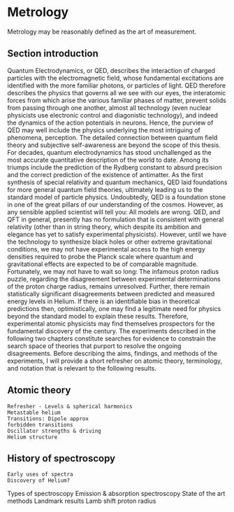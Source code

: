 # Metrology

Metrology may be reasonably defined as the art of measurement. 

## Section introduction	

Quantum Electrodynamics, or QED, describes the interaction of charged particles with the electromagnetic field, whose fundamental excitations are identified with the more familiar photons, or particles of light. QED therefore describes the physics that governs all we see with our eyes, the interatomic forces from which arise the various familiar phases of matter, prevent solids from passing through one another, almost all technology (even nuclear physicists use electronic control and diagonistic technology), and indeed the dynamics of the action potentials in neurons. Hence, the purview of QED may well include the physics underlying the most intriguing of phenomena, perception. The detailed connection between quantum field theory and subjective self-awareness are beyond the scope of this thesis. For decades, quantum electrodynamics has stood unchallenged as the most accurate quantitative description of the world to date. Among its triumps include the prediction of the Rydberg constant to absurd precision and the correct prediction of the existence of antimatter. As the first synthesis of special relativity and quantum mechanics, QED laid foundations for more general quantum field theories, ultimately leading us to the standard model of particle physics. Undoubtedly, QED is a foundation stone in one of the great pillars of our understanding of the cosmos. However, as any sensible applied scientist will tell you: All models are wrong. QED, and QFT in general, presently has no formulation that is consistent with general relativity (other than in string theory, which despite its ambition and elegance has yet to satisfy experimental physicists). However, until we have the technology to synthesize black holes or other extreme gravitational conditions, we may not have experimental access to the high energy densities required to probe the Planck scale where quantum and gravitational effects are expected to be of comparable magnitude. Fortunately, we may not have to wait so long: The infamous proton radius puzzle, regarding the disagreement between experimental determinations of the proton charge radius, remains unresolved. Further, there remain statistically significant disagreements between predicted and measured energy levels in Helium. If there is an identifiable bias in theoretical predictions then, optimistically, one may find a legitimate need for physics beyond the standard model to explain these results. Therefore, experimental atomic physicists may find themselves prospectors for the fundamental discovery of the century. The experiments described in the following two chapters constitute searches for evidence to constrain the search space of theories that purport to resolve the ongoing disagreements. Before describing the aims, findings, and methods of the experiments, I will provide a short refresher on atomic theory, terminology, and notation that is relevant to the following results.

## Atomic theory
	Refresher - Levels & spherical harmonics
	Metastable helium
	Transitions: Dipole approx
	forbidden transitions
	Oscillator strengths & driving
	Helium structure
## History of spectroscopy	
	Early uses of spectra
	Discovery of Helium?
Types of spectroscopy
	Emission & absorption spectroscopy
	State of the art methods
Landmark results
Lamb shift
proton radius


